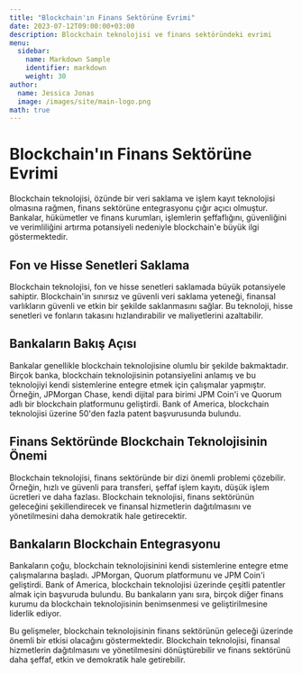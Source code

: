 ```yaml
---
title: "Blockchain'ın Finans Sektörüne Evrimi"
date: 2023-07-12T09:00:00+03:00
description: Blockchain teknolojisi ve finans sektöründeki evrimi
menu:
  sidebar:
    name: Markdown Sample
    identifier: markdown
    weight: 30
author:
  name: Jessica Jonas
  image: /images/site/main-logo.png
math: true
---
```

# Blockchain'ın Finans Sektörüne Evrimi

Blockchain teknolojisi, özünde bir veri saklama ve işlem kayıt teknolojisi olmasına rağmen, finans sektörüne entegrasyonu çığır açıcı olmuştur. Bankalar, hükümetler ve finans kurumları, işlemlerin şeffaflığını, güvenliğini ve verimliliğini artırma potansiyeli nedeniyle blockchain'e büyük ilgi göstermektedir.

## Fon ve Hisse Senetleri Saklama

Blockchain teknolojisi, fon ve hisse senetleri saklamada büyük potansiyele sahiptir. Blockchain'in sınırsız ve güvenli veri saklama yeteneği, finansal varlıkların güvenli ve etkin bir şekilde saklanmasını sağlar. Bu teknoloji, hisse senetleri ve fonların takasını hızlandırabilir ve maliyetlerini azaltabilir.

## Bankaların Bakış Açısı

Bankalar genellikle blockchain teknolojisine olumlu bir şekilde bakmaktadır. Birçok banka, blockchain teknolojisinin potansiyelini anlamış ve bu teknolojiyi kendi sistemlerine entegre etmek için çalışmalar yapmıştır. Örneğin, JPMorgan Chase, kendi dijital para birimi JPM Coin'i ve Quorum adlı bir blockchain platformunu geliştirdi. Bank of America, blockchain teknolojisi üzerine 50'den fazla patent başvurusunda bulundu.

## Finans Sektöründe Blockchain Teknolojisinin Önemi

Blockchain teknolojisi, finans sektöründe bir dizi önemli problemi çözebilir. Örneğin, hızlı ve güvenli para transferi, şeffaf işlem kayıtı, düşük işlem ücretleri ve daha fazlası. Blockchain teknolojisi, finans sektörünün geleceğini şekillendirecek ve finansal hizmetlerin dağıtılmasını ve yönetilmesini daha demokratik hale getirecektir.

## Bankaların Blockchain Entegrasyonu

Bankaların çoğu, blockchain teknolojisinini kendi sistemlerine entegre etme çalışmalarına başladı. JPMorgan, Quorum platformunu ve JPM Coin'i geliştirdi. Bank of America, blockchain teknolojisi üzerinde çeşitli patentler almak için başvuruda bulundu. Bu bankaların yanı sıra, birçok diğer finans kurumu da blockchain teknolojisinin benimsenmesi ve geliştirilmesine liderlik ediyor.

Bu gelişmeler, blockchain teknolojisinin finans sektörünün geleceği üzerinde önemli bir etkisi olacağını göstermektedir. Blockchain teknolojisi, finansal hizmetlerin dağıtılmasını ve yönetilmesini dönüştürebilir ve finans sektörünü daha şeffaf, etkin ve demokratik hale getirebilir.
